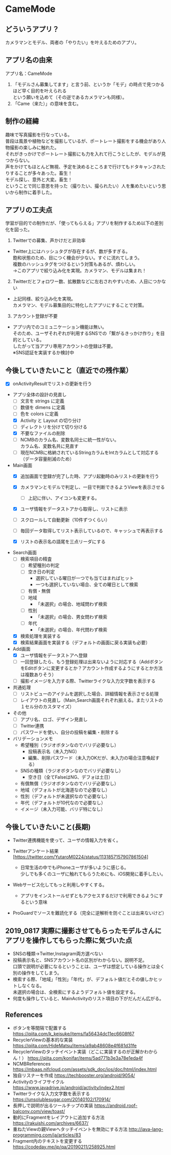 # CameMode

## どういうアプリ？

カメラマンとモデル、両者の「やりたい」を叶えるためのアプリ。

## アプリ名の由来

アプリ名：CameMode
1. 「モデルさん募集してます」と言う前、というか「モデ」の時点で見つかるほど早く目的を叶えられる<br>
という願いを込めて（その逆であるカメラマンも同様）。
2. 「Came（来た）」の意味を含む。

## 制作の経緯

趣味で写真撮影を行なっている。<br>
普段は風景や植物などを撮影しているが、ポートレート撮影をする機会があり人物撮影の楽しみに触れた。<br>
それがきっかけでポートレート撮影にも力を入れて行こうとしたが、モデルが見つからない。<br>
声をかけてもほとんど無視、予定を決めるところまで行けてもドタキャンされたりすることが多々あった。畜生！<br>
モデル探し、意外と大変。畜生！<br>
ということで同じ意思を持った（撮りたい、撮られたい）人を集めたいという思いから制作に着手した。<br>

## アプリの工夫点

学習が目的での制作だが、「使ってもらえる」アプリを制作するため以下の差別化を図った。

1. Twitterでの募集、声かけだと非効率
  - Twitter上にはハッシュタグが存在するが、数が多すぎる。<br>
  飽和状態のため、目につく機会が少ない。すぐに流れてしまう。<br>
  複数のハッシュタグをつけるという対策もあるが、煩わしい。<br>
  →このアプリで絞り込み化を実現。カメラマン、モデルは集まれ！

2. Twitterだとフォロワー数、拡散数などに左右されやすいため、人目につかない<br>
  - 上記同様、絞り込み化を実現。<br>
  カメラマン、モデル募集目的に特化したアプリにすることで対策。
  
3. アカウント登録が不要
  - アプリ内でのコミュニケーション機能は無い。<br>
  そのため、ユーザそれぞれが利用するSNSでの「繋がるきっかけ作り」を目的としている。<br>
  したがって当アプリ専用アカウントの登録は不要。<br>
  ※SNS認証を実装するか検討中

## 今後していきたいこと（直近での残作業）

- [x] onActivityResultでリストの更新を行う

- アプリ全体の設計の見直し
  - [ ] 文言を strings に定義
  - [ ] 数値を dimens に定義
  - [ ] 色を colors に定義
  - [x] Activity と Layout の切り分け
  - [ ] ディレクトリを分けて切り分ける
  - [x] 不要なファイルの削除
  - [ ] NCMBのカラム名、変数名同士に統一性がない。<br>
  カラム名、変数名共に見直す 
  - [ ] 現在NCMBに格納されているStringカラムをIntカラムとして対応する（データ容量削減のため）
  
- Main画面
  - [x] 追加画面で登録が完了した時、アプリ起動時のみリストの更新を行う
  - [x] カメラマンとモデルで判定し、一目で判断できるようViewを表示させる
    - [ ] 上記に伴い、アイコンも変更する。
  - [x] ユーザ情報をデータストアから取得し、リストに表示
  - [ ] スクロールして自動更新（10件ずつくらい）
  - [ ] 毎回データ取得してリスト表示しているので、キャッシュで再表示する
  - [x] リストの表示名の語尾を三点リーダにする
  
    
- Search画面
  - [ ] 検索項目の精査
    - [ ] 希望種別の判定
    - [ ] 空き日の判定
      - 選択している曜日が一つでも当てはまればヒット
      - 一つも選択していない場合、全ての曜日として検索
    - [ ] 有償・無償
    - [ ] 地域
      - 「未選択」の場合、地域問わず検索
    - [ ] 性別
      - 「未選択」の場合、男女問わず検索
    - [ ] 年代
      - 「未選択」の場合、年代問わず検索
  - [x] 検索処理を実装する
  - [x] 検索結果画面を実装する（デフォルトの画面に戻る実装も必要）

- Add画面
  - [x] ユーザ情報をデータストアへ登録
  - [ ] 一回登録したら、もう登録処理は出来ないように対応する（AddボタンをEditボタンに変更するとか？アカウント作成するようにするとか方法は複数ありそう）
  - [ ] 撮影イメージを入力する際、Twitterライクな入力文字数を表示する

- 共通処理
  - [ ] リストビューのアイテムを選択した場合、詳細情報を表示させる処理
  - [ ] レイアウトの見直し（Main,Search画面それぞれ揃える。またリストの１セル分のカスタマイズ）
  
- その他
  - [ ] アプリ名、ロゴ、デザイン見直し
  - [ ] Twitter連携
  - [ ] パスワードを使い、自分の投稿を編集・削除する

- バリデーションメモ
  - 希望種別（ラジオボタンなのでバリデ必要なし）
    - 投稿表示名（未入力NG）
    - 編集、削除パスワード（未入力OKだが、未入力の場合注意喚起する）
  - SNSの種類（ラジオボタンなのでバリデ必要なし）
    - 空き日（全てFalseはNG、デフォは土日）
  - 有償無償（ラジオボタンなのでバリデ必要なし）
  - 地域（デフォルトが北海道なので必要なし）
  - 性別（デフォルトが未選択なので必要なし）
  - 年代（デフォルトが10代なので必要なし）
  - イメージ（未入力可能、バリデ特になし）

## 今後していきたいこと(長期)
- Twitter連携機能を使って、ユーザの情報入力を省く。

- Twitterアンケート結果[https://twitter.com/YutaroM0224/status/1131857157907861504]
  - 日常生活の中でもiPhoneユーザが多いように感じる。<br>
    少しでも多くのユーザに触れてもらうためにも、iOS開発に着手したい。

- Webサービス化してもっと利用しやすくする。
  - アプリをインストールせずともアクセスするだけで利用できるようにするという意味
  
- ProGuardでソースを難読化する（完全に逆解析を防ぐことは出来ないけど）

## 2019_0817 実際に撮影させてもらったモデルさんにアプリを操作してもらった際に気づいた点
- SNSの種類→Twitter,Instagram両方選べない
- 投稿表示名と、SNSアカウント名の区別がわからない。説明不足。<br>
口頭で説明が必要になるということは、ユーザは想定している操作とは全く別の操作をしてしまう。
- 検索する際、「地域」「性別」「年代」が、デフォルト値だとその値しかヒットしなくなる。<br>
未選択の場合は、全検索にするようデフォルト値を設定する。
- 何度も操作していると、MainActivityのリスト項目の下がだんだん広がる。

## References
- ボタンを等間隔で配置する https://qiita.com/k_keisuke/items/fa56434dc11ec6608f67
- RecyclerViewの基本的な実装 https://qiita.com/HideMatsu/items/a9ab48608e4f681d31fe
- RecyclerViewのタッチイベント実装（どこに実装するのが正解かわからん！） https://qiita.com/konifar/items/5ad771b3e3a78e1eda4f
- NCMBReferences https://mbaas.nifcloud.com/assets/sdk_doc/ios/doc/html/index.html
- 独自リスナーを作成 https://techbooster.org/android/9054/
- Activityのライフサイクル https://www.javadrive.jp/android/activity/index2.html
- Twitterライクな入力文字数を表示する https://unsolublesugar.com/20140102/170914/
- 長押しで説明が出るツールチップの実装 https://android.roof-balcony.com/view/toast/
- 動的にFragmentをレイアウトに追加する方法 https://rakuishi.com/archives/6637/
- 重ねたViewの親Viewへタッチイベントを無効にする方法 http://java-lang-programming.com/ja/articles/83
- Fragment内のテキストを変更する https://codeday.me/jp/qa/20190211/258925.html
